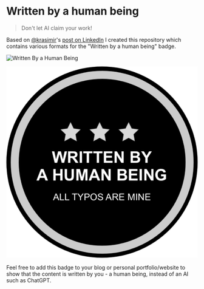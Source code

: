 # Written by a human being

> Don't let AI claim your work!

Based on [@krasimir](https://github.com/krasimir)'s [post on LinkedIn](https://www.linkedin.com/posts/krasimir-tsonev-67b8b66_chatgpt-activity-7005999761937829888-lj86/) I created this repository which contains various formats for the "Written by a human being" badge.

![Written By a Human Being](https://img.shields.io/endpoint?url=https://raw.githubusercontent.com/scriptex/written-by-a-human-being/main/badge.json)

<p align="center">
  <img src="https://github.com/scriptex/written-by-a-human-being/blob/main/badge.png"  />
</p>

Feel free to add this badge to your blog or personal portfolio/website to show that the content is written by you - a human being, instead of an AI such as ChatGPT.
